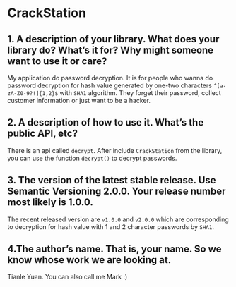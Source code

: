 # CrackStation

## 1. A description of your library. What does your library do? What’s it for? Why might someone want to use it or care?

My application do password decryption. It is for people who wanna do password decryption for hash value generated by one-two characters `^[a-zA-Z0-9?!]{1,2}$` with `SHA1` algorithm. They forget their password, collect customer information or just want to be a hacker.

## 2. A description of how to use it. What’s the public API, etc?

There is an api called `decrypt`. After include `CrackStation` from the library, you can use the function `decrypt()` to decrypt passwords.

## 3. The version of the latest stable release. Use Semantic Versioning 2.0.0. Your release number most likely is 1.0.0.

The recent released version are `v1.0.0` and `v2.0.0` which are corresponding to decryption for hash value with 1 and 2 character passwords by `SHA1`.

## 4.The author’s name. That is, your name. So we know whose work we are looking at.
Tianle Yuan. You can also call me Mark :)
